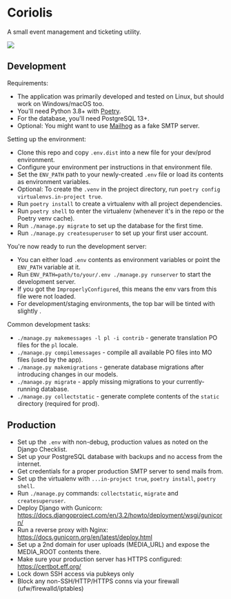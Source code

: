 # Coriolis

A small event management and ticketing utility.

![](/home/dragoon/Code/Coriolis/docs/images/FrontPage.png)


## Development

Requirements:

- The application was primarily developed and tested on Linux, but should work on Windows/macOS too.
- You'll need Python 3.8+ with [Poetry](https://python-poetry.org/).
- For the database, you'll need PostgreSQL 13+.
- Optional: You might want to use [Mailhog](https://github.com/mailhog/MailHog) as a fake SMTP server.

Setting up the environment:

- Clone this repo and copy `.env.dist` into a new file for your dev/prod environment.
- Configure your environment per instructions in that environment file.
- Set the `ENV_PATH` path to your newly-created `.env` file or load its contents as environment variables.
- Optional: To create the `.venv` in the project directory, run `poetry config virtualenvs.in-project true`.
- Run `poetry install` to create a virtualenv with all project dependencies.
- Run `poetry shell` to enter the virtualenv (whenever it's in the repo or the Poetry venv cache).
- Run `./manage.py migrate` to set up the database for the first time.
- Run `./manage.py createsuperuser` to set up your first user account.

You're now ready to run the development server:

- You can either load `.env` contents as environment variables or point the `ENV_PATH` variable at it.
- Run `ENV_PATH=path/to/your/.env ./manage.py runserver` to start the development server.
- If you got the `ImproperlyConfigured`, this means the env vars from this file were not loaded.
- For development/staging environments, the top bar will be tinted with slightly .

Common development tasks:

- `./manage.py makemessages -l pl -i contrib` - generate translation PO files for the `pl` locale.
- `./manage.py compilemessages` - compile all available PO files into MO files (used by the app).
- `./manage.py makemigrations` - generate database migrations after introducing changes in our models.
- `./manage.py migrate` - apply missing migrations to your currently-running database.
- `./manage.py collectstatic` - generate complete contents of the `static` directory (required for prod).


## Production

- Set up the `.env` with non-debug, production values as noted on the Django Checklist.
- Set up your PostgreSQL database with backups and no access from the internet.
- Get credentials for a proper production SMTP server to send mails from.
- Set up the virtualenv with `...in-project true`, `poetry install`, `poetry shell`.
- Run `./manage.py` commands: `collectstatic`, `migrate` and `createsuperuser`.
- Deploy Django with Gunicorn: https://docs.djangoproject.com/en/3.2/howto/deployment/wsgi/gunicorn/
- Run a reverse proxy with Nginx: https://docs.gunicorn.org/en/latest/deploy.html
- Set up a 2nd domain for user uploads (MEDIA_URL) and expose the MEDIA_ROOT contents there.
- Make sure your production server has HTTPS configured: https://certbot.eff.org/
- Lock down SSH access via pubkeys only
- Block any non-SSH/HTTP/HTTPS conns via your firewall (ufw/firewalld/iptables)
